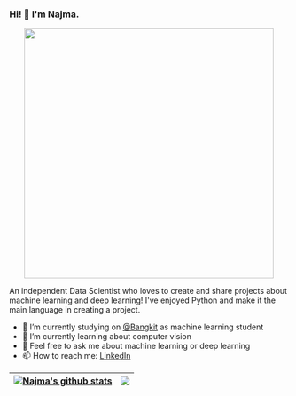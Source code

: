 ### Hi! 👋 I'm Najma.

<p align="center">
  <img width="450" src="https://media.giphy.com/media/LMcB8XospGZO8UQq87/giphy.gif">
</p>

An independent Data Scientist who loves to create and share projects about machine learning and deep learning! I've enjoyed Python and make it the main language in creating a project.

- 🔭 I’m currently studying on <a href="https://grow.google/intl/id_id/bangkit/">@Bangkit</a> as machine learning student
- 🌱 I’m currently learning about computer vision
- 💬 Feel free to ask me about machine learning or deep learning
- 📫 How to reach me: <a href="https://www.linkedin.com/in/najma-9537a2204/">LinkedIn</a>




| <a href="https://github.com/NajmaFahmi/github-readme-stats"><img align="center" src="https://github-readme-stats.vercel.app/api?username=NajmaFahmi&show_icons=true&include_all_commits=true&theme=buefy&hide_border=true" alt="Najma's github stats" /></a> | <a href="https://github.com/NajmaFahmi/github-readme-stats"><img align="center" src="https://github-readme-stats.vercel.app/api/top-langs/?username=NajmaFahmi&layout=compact&theme=buefy&hide_border=true" /></a> |
| ------------- | ------------- |

